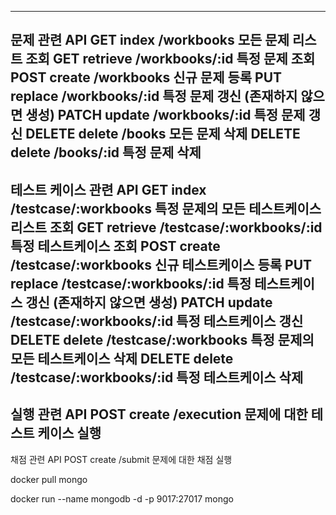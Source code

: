 
---
문제 관련 API
GET     index       /workbooks          모든 문제 리스트 조회
GET     retrieve    /workbooks/:id      특정 문제 조회
POST    create      /workbooks          신규 문제 등록
PUT     replace     /workbooks/:id      특정 문제 갱신 (존재하지 않으면 생성)
PATCH   update      /workbooks/:id      특정 문제 갱신
DELETE  delete      /books              모든 문제 삭제
DELETE  delete      /books/:id          특정 문제 삭제
---
테스트 케이스 관련 API
GET     index       /testcase/:workbooks           특정 문제의 모든 테스트케이스 리스트 조회
GET     retrieve    /testcase/:workbooks/:id       특정 테스트케이스 조회
POST    create      /testcase/:workbooks           신규 테스트케이스 등록
PUT     replace     /testcase/:workbooks/:id       특정 테스트케이스 갱신 (존재하지 않으면 생성)
PATCH   update      /testcase/:workbooks/:id       특정 테스트케이스 갱신
DELETE  delete      /testcase/:workbooks           특정 문제의 모든 테스트케이스 삭제
DELETE  delete      /testcase/:workbooks/:id       특정 테스트케이스 삭제
---
실행 관련 API
POST    create      /execution        문제에 대한 테스트 케이스 실행
---
채점 관련 API
POST    create      /submit           문제에 대한 채점 실행


docker pull mongo

docker run --name mongodb -d -p 9017:27017 mongo